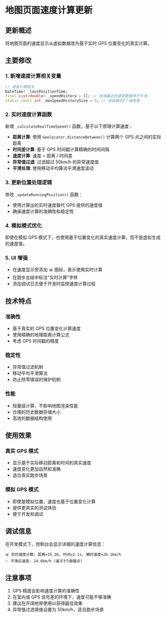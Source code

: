 # 地图页面速度计算更新

## 更新概述

将地图页面的速度显示从虚拟数据改为基于实时 GPS 位置变化的真实计算。

## 主要修改

### 1. 新增速度计算相关变量

```dart
// 速度计算相关
DateTime? _lastPositionTime;
final List<double> _speedHistory = []; // 存储最近的速度数据用于平滑
static const int _maxSpeedHistorySize = 5; // 保留最近5个速度值
```

### 2. 实时速度计算函数

新增 `_calculateRealTimeSpeed()` 函数，基于以下原理计算速度：

- **距离计算**: 使用 `Geolocator.distanceBetween()` 计算两个 GPS 点之间的实际距离
- **时间差计算**: 基于 GPS 时间戳计算精确的时间间隔
- **速度计算**: 速度 = 距离 / 时间差
- **异常值过滤**: 过滤超过 50km/h 的异常速度值
- **平滑处理**: 使用移动平均算法平滑速度波动

### 3. 更新位置处理逻辑

修改 `_updateRunningPosition()` 函数：

- 使用计算出的实时速度替代 GPS 提供的速度值
- 确保速度计算的准确性和稳定性

### 4. 模拟模式优化

即使在模拟 GPS 模式下，也使用基于位置变化的真实速度计算，而不是虚拟生成的速度值。

### 5. UI 增强

- 在速度显示旁添加 📊 图标，表示使用实时计算
- 在跑步总结中标注"实时计算"字样
- 添加调试日志便于开发时监控速度计算过程

## 技术特点

### 准确性

- 基于真实的 GPS 位置变化计算速度
- 使用精确的地理距离计算公式
- 考虑 GPS 时间戳的精度

### 稳定性

- 异常值过滤机制
- 移动平均平滑算法
- 防止除零错误的保护机制

### 性能

- 轻量级计算，不影响地图渲染性能
- 合理的历史数据存储大小
- 高效的数据结构使用

## 使用效果

### 真实 GPS 模式

- 显示基于实际移动距离和时间的真实速度
- 速度变化更加自然和准确
- 适合真实跑步场景

### 模拟 GPS 模式

- 即使是模拟位置，速度也基于位置变化计算
- 提供更真实的测试体验
- 便于开发和调试

## 调试信息

在开发模式下，控制台会显示详细的速度计算信息：

```
📊 实时速度计算: 距离=15.2m, 时间=2.1s, 瞬时速度=26.1km/h
✅ 平滑后速度: 24.8km/h (基于3个数据点)
```

## 注意事项

1. GPS 精度会影响速度计算的准确性
2. 在室内或 GPS 信号差的环境下，速度可能不够准确
3. 建议在开阔地带使用以获得最佳效果
4. 异常值过滤阈值设置为 50km/h，适合跑步场景
